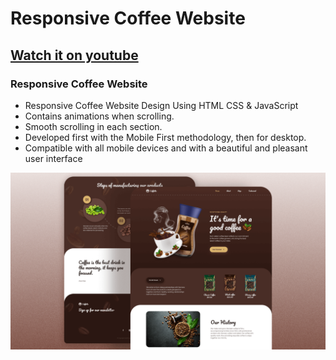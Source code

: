 # Responsive Coffee Website
## [Watch it on youtube](https://youtu.be/JFQAUjpyUpk)
### Responsive Coffee Website

- Responsive Coffee Website Design Using HTML CSS & JavaScript
- Contains animations when scrolling.
- Smooth scrolling in each section.
- Developed first with the Mobile First methodology, then for desktop.
- Compatible with all mobile devices and with a beautiful and pleasant user interface

![preview img](preview.png)
